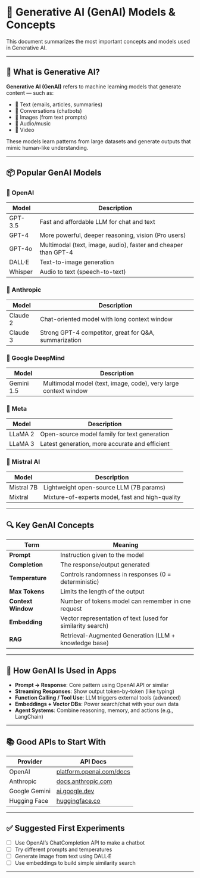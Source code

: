 # 🤖 Generative AI (GenAI) Models & Concepts

This document summarizes the most important concepts and models used in Generative AI.

---

## 🧠 What is Generative AI?

**Generative AI (GenAI)** refers to machine learning models that generate content — such as:

- 📝 Text (emails, articles, summaries)
- 💬 Conversations (chatbots)
- 🎨 Images (from text prompts)
- 🎵 Audio/music
- 🎥 Video

These models learn patterns from large datasets and generate outputs that mimic human-like understanding.

---

## 📦 Popular GenAI Models

### 🔹 OpenAI

| Model       | Description                          |
|-------------|--------------------------------------|
| GPT-3.5     | Fast and affordable LLM for chat and text |
| GPT-4       | More powerful, deeper reasoning, vision (Pro users) |
| GPT-4o      | Multimodal (text, image, audio), faster and cheaper than GPT-4 |
| DALL·E      | Text-to-image generation |
| Whisper     | Audio to text (speech-to-text) |

### 🔹 Anthropic

| Model     | Description                                  |
|-----------|----------------------------------------------|
| Claude 2  | Chat-oriented model with long context window |
| Claude 3  | Strong GPT-4 competitor, great for Q&A, summarization |

### 🔹 Google DeepMind

| Model      | Description                          |
|------------|--------------------------------------|
| Gemini 1.5 | Multimodal model (text, image, code), very large context window |

### 🔹 Meta

| Model     | Description                                      |
|-----------|--------------------------------------------------|
| LLaMA 2   | Open-source model family for text generation     |
| LLaMA 3   | Latest generation, more accurate and efficient   |

### 🔹 Mistral AI

| Model       | Description                            |
|-------------|----------------------------------------|
| Mistral 7B  | Lightweight open-source LLM (7B params) |
| Mixtral     | Mixture-of-experts model, fast and high-quality |

---

## 🔍 Key GenAI Concepts

| Term              | Meaning |
|-------------------|--------|
| **Prompt**        | Instruction given to the model |
| **Completion**    | The response/output generated |
| **Temperature**   | Controls randomness in responses (0 = deterministic) |
| **Max Tokens**    | Limits the length of the output |
| **Context Window**| Number of tokens model can remember in one request |
| **Embedding**     | Vector representation of text (used for similarity search) |
| **RAG**           | Retrieval-Augmented Generation (LLM + knowledge base) |

---

## 🔧 How GenAI Is Used in Apps

- **Prompt → Response**: Core pattern using OpenAI API or similar
- **Streaming Responses**: Show output token-by-token (like typing)
- **Function Calling / Tool Use**: LLM triggers external tools (advanced)
- **Embeddings + Vector DBs**: Power search/chat with your own data
- **Agent Systems**: Combine reasoning, memory, and actions (e.g., LangChain)

---

## 📚 Good APIs to Start With

| Provider  | API Docs |
|-----------|----------|
| OpenAI    | [platform.openai.com/docs](https://platform.openai.com/docs) |
| Anthropic| [docs.anthropic.com](https://docs.anthropic.com/) |
| Google Gemini | [ai.google.dev](https://ai.google.dev/) |
| Hugging Face | [huggingface.co](https://huggingface.co/docs) |

---

## ✅ Suggested First Experiments

- [ ] Use OpenAI’s ChatCompletion API to make a chatbot
- [ ] Try different prompts and temperatures
- [ ] Generate image from text using DALL·E
- [ ] Use embeddings to build simple similarity search

---